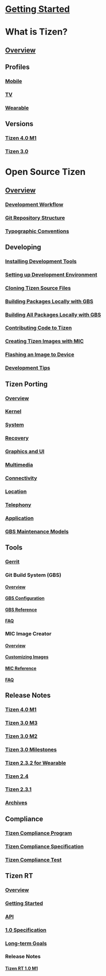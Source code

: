 # [Getting Started](index.md)

<!-- Tizen Platform Content -->
# What is Tizen?

## [Overview](what-is-tizen/overview/tizen.md)
## Profiles
### [Mobile](what-is-tizen/profiles/mobile.md)
### [TV](what-is-tizen/profiles/tv.md)
### [Wearable](what-is-tizen/profiles/wearable.md)
## Versions
### [Tizen 4.0 M1](what-is-tizen/versions/tizen-4-0-m1.md)
### [Tizen 3.0](what-is-tizen/versions/tizen-3-0.md)


# Open Source Tizen

## [Overview](open-source-tizen/about/tizen-open-source-overview.md)
### [Development Workflow](open-source-tizen/about/work-flow.md)
### [Git Repository Structure](open-source-tizen/about/git-repo-structure.md)
### [Typographic Conventions](open-source-tizen/about/conventions.md)

## Developing
### [Installing Development Tools](open-source-tizen/developing/installing.md)
### [Setting up Development Environment](open-source-tizen/developing/setting-up.md)
### [Cloning Tizen Source Files](open-source-tizen/developing/cloning.md)
### [Building Packages Locally with GBS](open-source-tizen/developing/building.md)
### [Building All Packages Locally with GBS](open-source-tizen/developing/building-all.md)
### [Contributing Code to Tizen](open-source-tizen/developing/contributing.md)
### [Creating Tizen Images with MIC](open-source-tizen/developing/creating.md)
### [Flashing an Image to Device](open-source-tizen/developing/flashing.md)
### [Development Tips](open-source-tizen/developing/tips.md)

## Tizen Porting
### [Overview](open-source-tizen/porting/overview.md)
### [Kernel](open-source-tizen/porting/kernel.md)
### [System](open-source-tizen/porting/system.md)
### [Recovery](open-source-tizen/porting/recovery.md)
### [Graphics and UI](open-source-tizen/porting/graphics-and-ui.md)
### [Multimedia](open-source-tizen/porting/multimedia.md)
### [Connectivity](open-source-tizen/porting/connectivity.md)
### [Location](open-source-tizen/porting/location.md)
### [Telephony](open-source-tizen/porting/telephony.md)
### [Application](open-source-tizen/porting/application.md)
### [GBS Maintenance Models](open-source-tizen/porting/maintenance-models.md)

## Tools
### [Gerrit](open-source-tizen/tools/gerrit-usage.md)
### Git Build System (GBS)
#### [Overview](open-source-tizen/tools/gbs/gbs-overview.md)
#### [GBS Configuration](open-source-tizen/tools/gbs/gbs.conf.md)
#### [GBS Reference](open-source-tizen/tools/gbs/gbs-reference.md)
#### [FAQ](open-source-tizen/tools/gbs/gbs-faq.md)

### MIC Image Creator
#### [Overview](open-source-tizen/tools/mic/mic-overview.md)
#### [Customizing Images](open-source-tizen/tools/mic/mic-customize-image.md)
#### [MIC Reference](open-source-tizen/tools/mic/mic-reference.md)
#### [FAQ](open-source-tizen/tools/mic/mic-faq.md)

## Release Notes
### [Tizen 4.0 M1](open-source-tizen/release-notes/tizen-4-0-m1.md)
### [Tizen 3.0 M3](open-source-tizen/release-notes/tizen-3-0-m3.md)
### [Tizen 3.0 M2](open-source-tizen/release-notes/tizen-3-0-m2.md)
### [Tizen 3.0 Milestones](open-source-tizen/release-notes/tizen-3-0-milestones.md)
### [Tizen 2.3.2 for Wearable](open-source-tizen/release-notes/tizen-2-3-2.md)
### [Tizen 2.4](open-source-tizen/release-notes/tizen-2-4.md)
### [Tizen 2.3.1](open-source-tizen/release-notes/tizen-2-3-1.md)
### [Archives](open-source-tizen/release-notes/archives.md)

## Compliance
### [Tizen Compliance Program](open-source-tizen/compliance/compliance-program.md)
### [Tizen Compliance Specification](open-source-tizen/compliance/compliance-specification.md)
### [Tizen Compliance Test](open-source-tizen/compliance/compliance-test.md)

## Tizen RT
### [Overview](open-source-tizen/tizen-rt/tizen-rt-overview.md)
### [Getting Started](open-source-tizen/tizen-rt/rt-getting-started.md)
### [API](open-source-tizen/tizen-rt/rt-api.md)
### [1.0 Specification](open-source-tizen/tizen-rt/rt-specification-1-0.md)
### [Long-term Goals](open-source-tizen/tizen-rt/rt-goal.md)
### Release Notes
#### [Tizen RT 1.0 M1](open-source-tizen/tizen-rt/release-notes/tizen-rt-1-0-m1.md)
<!-- End of Tizen Platform -->

<!-- Tizen .NET Content -->
# <!--Tizen .NET (TBD)-->
## <!--Getting Started-->
## <!--Guides-->
## <!--API Reference-->
## <!--VS Tools-->
## <!--Samples-->
<!-- End of Tizen .NET -->

<!-- Tizen Native/Web Application Content -->
# <!--Tizen Native/Web Application (TBD)-->
<!-- End of Tizen Native/Web Application -->


